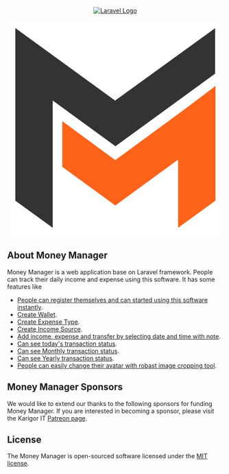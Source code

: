 <p align="center"><a href="https://zubayerahamed.com" target="_blank"><img src="https://img001.prntscr.com/file/img001/RfcNzmmwRhG4nxNxCdnucA.png" width="400" alt="Laravel Logo"></a></p>

![plot](./public/assets/images/money-manager-logo.png)

## About Money Manager

Money Manager is a web application base on Laravel framework. People can track their daily income and expense using this software. It has some features like

- [People can register themselves and can started using this software instantly](https://karigorit.com).
- [Create Wallet](https://karigorit.com).
- [Create Expense Type](https://karigorit.com).
- [Create Income Source](https://karigorit.com).
- [Add income, expense and transfer by selecting date and time with note](https://karigorit.com).
- [Can see today's transaction status](https://karigorit.com).
- [Can see Monthly transaction status](https://karigorit.com).
- [Can see Yearly transaction status](https://karigorit.com).
- [People can easily change their avatar with robast image cropping tool](https://karigorit.com).

## Money Manager Sponsors

We would like to extend our thanks to the following sponsors for funding Money Manager. If you are interested in becoming a sponsor, please visit the Karigor IT [Patreon page](https://karigorit.com).

## License

The Money Manager is open-sourced software licensed under the [MIT license](https://opensource.org/licenses/MIT).
